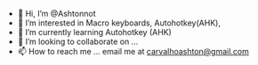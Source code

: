 - 👋 Hi, I’m @Ashtonnot
- 👀 I’m interested in Macro keyboards, Autohotkey(AHK), 
- 🌱 I’m currently learning Autohotkey (AHK)
- 💞️ I’m looking to collaborate on ...
- 📫 How to reach me ... email me at carvalhoashton@gmail.com

<!---
Ashtonnot/Ashtonnot is a ✨ special ✨ repository because its `README.md` (this file) appears on your GitHub profile.
You can click the Preview link to take a look at your changes.
--->
